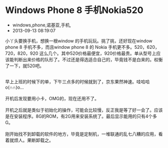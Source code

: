 # Windows Phone 8 手机Nokia520
- windows,phone,诺基亚,手机,
- 2013-09-13 08:19:07


小丫头要换手机，想换一根window 的手机玩玩。挑了挑，还好现在window phone 8 手机不多，而且window phone 8 的 Nokia 手机更不多。520，620，720，820，920 这么几个。其中520价格最便宜，920价格最贵。单从型号上应该能判断出来价格的队形了。不过还是得选适合自己的，毕竟钱不是白来的。权衡了一下，就520吧。<div><br /></div><div>早上上班的时候下的单，下午三点多的时候就到了，京东果然神速。哇哈哈o(∩∩)o...</div><div><br /></div><div>开机后发现要用小卡，OMG的，现在还用不了。</div><div><br /></div><div>开机之后就是类似于初始化的操作，可能会比较慢，反正我是等了好一会了。应该是在安装程序。8G的ROM，有2G用来安装系统了。最后显示能用的只有4个多G。</div><div><br /></div><div>刚开始找不到卸载的软件的地方，毕竟是定制机，一堆联通的乱七八糟的应用，看着就烦人。果断卸载之。</div>
